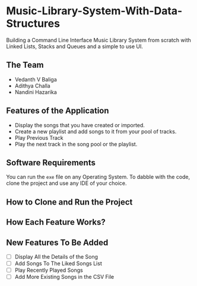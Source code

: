 # Music-Library-System-With-Data-Structures

Building a Command Line Interface Music Library System from scratch with Linked Lists, Stacks and Queues and a simple to use UI.

## The Team
- Vedanth V Baliga
- Adithya Challa
- Nandini Hazarika

## Features of the Application

- Display the songs that you have created or imported.
- Create a new playlist and add songs to it from your pool of tracks.
- Play Previous Track
- Play the next track in the song pool or the playlist.

## Software Requirements
You can run the `exe` file on any Operating System. 
To dabble with the code, clone the project and use any IDE of your choice.

## How to Clone and Run the Project
## How Each Feature Works?
## New Features To Be Added

- [ ] Display All the Details of the Song
- [ ] Add Songs To The Liked Songs List
- [ ] Play Recently Played Songs
- [ ] Add More Existing Songs in the CSV File
